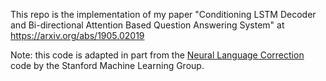 This repo is the implementation of my paper "Conditioning LSTM Decoder and Bi-directional Attention Based Question Answering System" at https://arxiv.org/abs/1905.02019 

Note: this code is adapted in part from the [Neural Language Correction](https://github.com/stanfordmlgroup/nlc/) code by the Stanford Machine Learning Group. 
